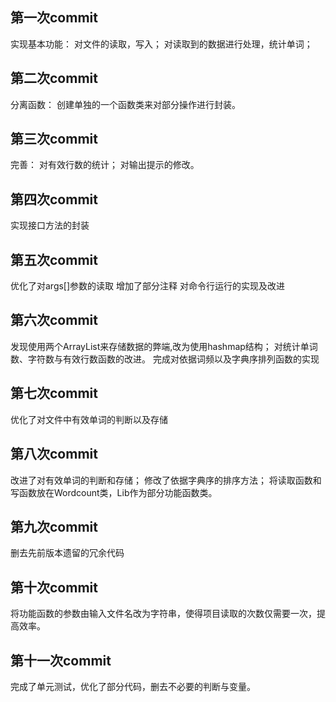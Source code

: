## 第一次commit
实现基本功能：
对文件的读取，写入；
对读取到的数据进行处理，统计单词；
## 第二次commit
分离函数：
创建单独的一个函数类来对部分操作进行封装。
## 第三次commit
完善：
对有效行数的统计；
对输出提示的修改。
## 第四次commit
实现接口方法的封装
## 第五次commit
优化了对args[]参数的读取
增加了部分注释
对命令行运行的实现及改进
## 第六次commit
发现使用两个ArrayList来存储数据的弊端,改为使用hashmap结构；
对统计单词数、字符数与有效行数函数的改进。
完成对依据词频以及字典序排列函数的实现
## 第七次commit
优化了对文件中有效单词的判断以及存储
## 第八次commit
改进了对有效单词的判断和存储；
修改了依据字典序的排序方法；
将读取函数和写函数放在Wordcount类，Lib作为部分功能函数类。
## 第九次commit
删去先前版本遗留的冗余代码
## 第十次commit
将功能函数的参数由输入文件名改为字符串，使得项目读取的次数仅需要一次，提高效率。
## 第十一次commit
完成了单元测试，优化了部分代码，删去不必要的判断与变量。